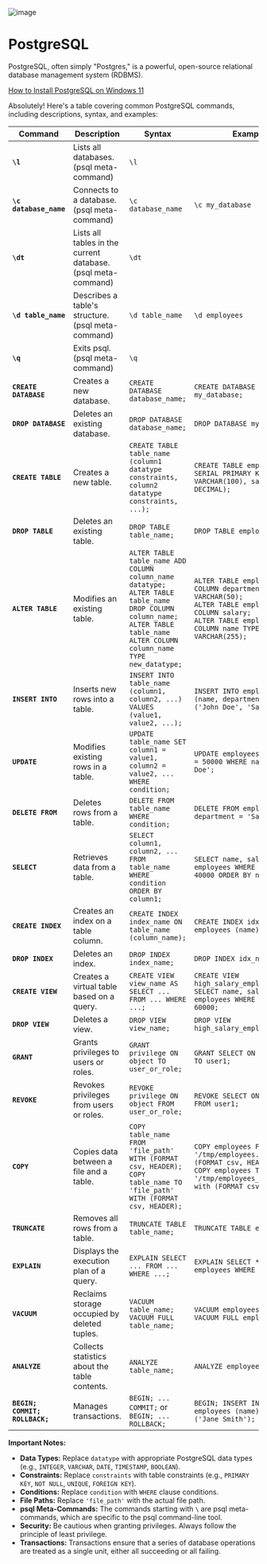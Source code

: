 ![image](https://github.com/user-attachments/assets/cfff00e0-f8e2-42fe-ae0b-952459ff1c56)


# PostgreSQL
PostgreSQL, often simply "Postgres," is a powerful, open-source relational database management system (RDBMS). 

[How to Install PostgreSQL on Windows 11](https://youtu.be/IYHx0ovvxPs?si=ASR50_wKt43n2kcD)


Absolutely! Here's a table covering common PostgreSQL commands, including descriptions, syntax, and examples:

| Command | Description | Syntax | Example |
|---|---|---|---|
| **`\l`** | Lists all databases. (psql meta-command) | `\l` | |
| **`\c database_name`** | Connects to a database. (psql meta-command) | `\c database_name` | `\c my_database` |
| **`\dt`** | Lists all tables in the current database. (psql meta-command) | `\dt` | |
| **`\d table_name`** | Describes a table's structure. (psql meta-command) | `\d table_name` | `\d employees` |
| **`\q`** | Exits psql. (psql meta-command) | `\q` | |
| **`CREATE DATABASE`** | Creates a new database. | `CREATE DATABASE database_name;` | `CREATE DATABASE my_database;` |
| **`DROP DATABASE`** | Deletes an existing database. | `DROP DATABASE database_name;` | `DROP DATABASE my_database;` |
| **`CREATE TABLE`** | Creates a new table. | `CREATE TABLE table_name (column1 datatype constraints, column2 datatype constraints, ...);` | `CREATE TABLE employees (id SERIAL PRIMARY KEY, name VARCHAR(100), salary DECIMAL);` |
| **`DROP TABLE`** | Deletes an existing table. | `DROP TABLE table_name;` | `DROP TABLE employees;` |
| **`ALTER TABLE`** | Modifies an existing table. | `ALTER TABLE table_name ADD COLUMN column_name datatype;` <br> `ALTER TABLE table_name DROP COLUMN column_name;` <br> `ALTER TABLE table_name ALTER COLUMN column_name TYPE new_datatype;` | `ALTER TABLE employees ADD COLUMN department VARCHAR(50);` <br> `ALTER TABLE employees DROP COLUMN salary;` <br> `ALTER TABLE employees ALTER COLUMN name TYPE VARCHAR(255);` |
| **`INSERT INTO`** | Inserts new rows into a table. | `INSERT INTO table_name (column1, column2, ...) VALUES (value1, value2, ...);` | `INSERT INTO employees (name, department) VALUES ('John Doe', 'Sales');` |
| **`UPDATE`** | Modifies existing rows in a table. | `UPDATE table_name SET column1 = value1, column2 = value2, ... WHERE condition;` | `UPDATE employees SET salary = 50000 WHERE name = 'John Doe';` |
| **`DELETE FROM`** | Deletes rows from a table. | `DELETE FROM table_name WHERE condition;` | `DELETE FROM employees WHERE department = 'Sales';` |
| **`SELECT`** | Retrieves data from a table. | `SELECT column1, column2, ... FROM table_name WHERE condition ORDER BY column1;` | `SELECT name, salary FROM employees WHERE salary > 40000 ORDER BY name;` |
| **`CREATE INDEX`** | Creates an index on a table column. | `CREATE INDEX index_name ON table_name (column_name);` | `CREATE INDEX idx_name ON employees (name);` |
| **`DROP INDEX`** | Deletes an index. | `DROP INDEX index_name;` | `DROP INDEX idx_name;` |
| **`CREATE VIEW`** | Creates a virtual table based on a query. | `CREATE VIEW view_name AS SELECT ... FROM ... WHERE ...;` | `CREATE VIEW high_salary_employees AS SELECT name, salary FROM employees WHERE salary > 60000;` |
| **`DROP VIEW`** | Deletes a view. | `DROP VIEW view_name;` | `DROP VIEW high_salary_employees;` |
| **`GRANT`** | Grants privileges to users or roles. | `GRANT privilege ON object TO user_or_role;` | `GRANT SELECT ON employees TO user1;` |
| **`REVOKE`** | Revokes privileges from users or roles. | `REVOKE privilege ON object FROM user_or_role;` | `REVOKE SELECT ON employees FROM user1;` |
| **`COPY`** | Copies data between a file and a table. | `COPY table_name FROM 'file_path' WITH (FORMAT csv, HEADER);` <br> `COPY table_name TO 'file_path' WITH (FORMAT csv, HEADER);` | `COPY employees FROM '/tmp/employees.csv' WITH (FORMAT csv, HEADER);` <br> `COPY employees TO '/tmp/employees_output.csv' with (FORMAT csv, HEADER);` |
| **`TRUNCATE`** | Removes all rows from a table. | `TRUNCATE TABLE table_name;` | `TRUNCATE TABLE employees;` |
| **`EXPLAIN`** | Displays the execution plan of a query. | `EXPLAIN SELECT ... FROM ... WHERE ...;` | `EXPLAIN SELECT * FROM employees WHERE id = 10;` |
| **`VACUUM`** | Reclaims storage occupied by deleted tuples. | `VACUUM table_name;` <br> `VACUUM FULL table_name;` | `VACUUM employees;` <br> `VACUUM FULL employees;` |
| **`ANALYZE`** | Collects statistics about the table contents. | `ANALYZE table_name;` | `ANALYZE employees;` |
| **`BEGIN; COMMIT; ROLLBACK;`** | Manages transactions. | `BEGIN; ... COMMIT;` or `BEGIN; ... ROLLBACK;` | `BEGIN; INSERT INTO employees (name) VALUES ('Jane Smith'); COMMIT;` |


**Important Notes:**

* **Data Types:** Replace `datatype` with appropriate PostgreSQL data types (e.g., `INTEGER`, `VARCHAR`, `DATE`, `TIMESTAMP`, `BOOLEAN`).
* **Constraints:** Replace `constraints` with table constraints (e.g., `PRIMARY KEY`, `NOT NULL`, `UNIQUE`, `FOREIGN KEY`).
* **Conditions:** Replace `condition` with `WHERE` clause conditions.
* **File Paths:** Replace `'file_path'` with the actual file path.
* **psql Meta-Commands:** The commands starting with `\` are psql meta-commands, which are specific to the psql command-line tool.
* **Security:** Be cautious when granting privileges. Always follow the principle of least privilege.
* **Transactions:** Transactions ensure that a series of database operations are treated as a single unit, either all succeeding or all failing.

